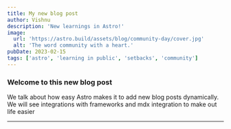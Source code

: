```yaml
---
title: My new blog post
author: Vishnu
description: 'New learnings in Astro!'
image:
  url: 'https://astro.build/assets/blog/community-day/cover.jpg'
  alt: 'The word community with a heart.'
pubDate: 2023-02-15
tags: ['astro', 'learning in public', 'setbacks', 'community']
---
```


### Welcome to this new blog post

We talk about how easy Astro makes it to add new blog posts dynamically. We will see integrations with frameworks and mdx integration to make out life easier

---
